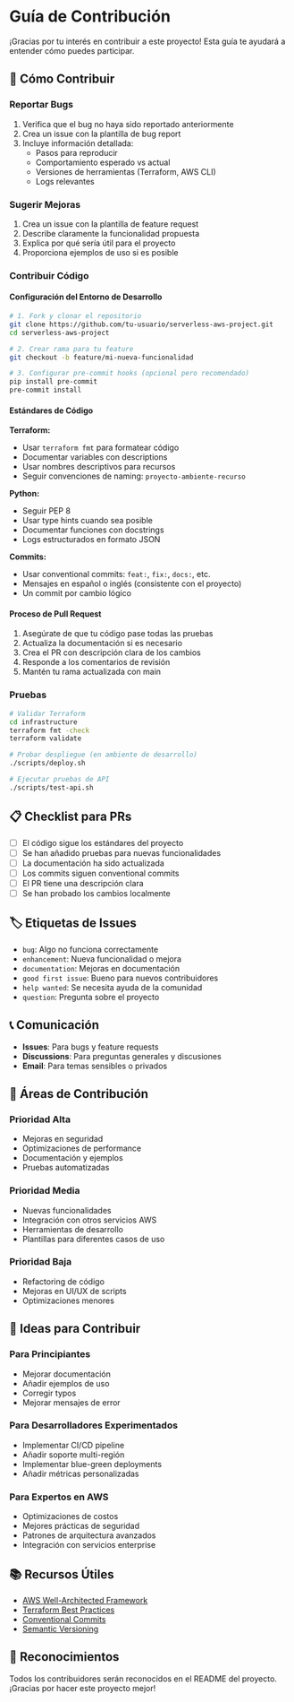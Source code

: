 # Guía de Contribución

¡Gracias por tu interés en contribuir a este proyecto! Esta guía te ayudará a entender cómo puedes participar.

## 🤝 Cómo Contribuir

### Reportar Bugs
1. Verifica que el bug no haya sido reportado anteriormente
2. Crea un issue con la plantilla de bug report
3. Incluye información detallada:
   - Pasos para reproducir
   - Comportamiento esperado vs actual
   - Versiones de herramientas (Terraform, AWS CLI)
   - Logs relevantes

### Sugerir Mejoras
1. Crea un issue con la plantilla de feature request
2. Describe claramente la funcionalidad propuesta
3. Explica por qué sería útil para el proyecto
4. Proporciona ejemplos de uso si es posible

### Contribuir Código

#### Configuración del Entorno de Desarrollo
```bash
# 1. Fork y clonar el repositorio
git clone https://github.com/tu-usuario/serverless-aws-project.git
cd serverless-aws-project

# 2. Crear rama para tu feature
git checkout -b feature/mi-nueva-funcionalidad

# 3. Configurar pre-commit hooks (opcional pero recomendado)
pip install pre-commit
pre-commit install
```

#### Estándares de Código

**Terraform:**
- Usar `terraform fmt` para formatear código
- Documentar variables con descriptions
- Usar nombres descriptivos para recursos
- Seguir convenciones de naming: `proyecto-ambiente-recurso`

**Python:**
- Seguir PEP 8
- Usar type hints cuando sea posible
- Documentar funciones con docstrings
- Logs estructurados en formato JSON

**Commits:**
- Usar conventional commits: `feat:`, `fix:`, `docs:`, etc.
- Mensajes en español o inglés (consistente con el proyecto)
- Un commit por cambio lógico

#### Proceso de Pull Request
1. Asegúrate de que tu código pase todas las pruebas
2. Actualiza la documentación si es necesario
3. Crea el PR con descripción clara de los cambios
4. Responde a los comentarios de revisión
5. Mantén tu rama actualizada con main

### Pruebas
```bash
# Validar Terraform
cd infrastructure
terraform fmt -check
terraform validate

# Probar despliegue (en ambiente de desarrollo)
./scripts/deploy.sh

# Ejecutar pruebas de API
./scripts/test-api.sh
```

## 📋 Checklist para PRs

- [ ] El código sigue los estándares del proyecto
- [ ] Se han añadido pruebas para nuevas funcionalidades
- [ ] La documentación ha sido actualizada
- [ ] Los commits siguen conventional commits
- [ ] El PR tiene una descripción clara
- [ ] Se han probado los cambios localmente

## 🏷️ Etiquetas de Issues

- `bug`: Algo no funciona correctamente
- `enhancement`: Nueva funcionalidad o mejora
- `documentation`: Mejoras en documentación
- `good first issue`: Bueno para nuevos contribuidores
- `help wanted`: Se necesita ayuda de la comunidad
- `question`: Pregunta sobre el proyecto

## 📞 Comunicación

- **Issues**: Para bugs y feature requests
- **Discussions**: Para preguntas generales y discusiones
- **Email**: Para temas sensibles o privados

## 🎯 Áreas de Contribución

### Prioridad Alta
- Mejoras en seguridad
- Optimizaciones de performance
- Documentación y ejemplos
- Pruebas automatizadas

### Prioridad Media
- Nuevas funcionalidades
- Integración con otros servicios AWS
- Herramientas de desarrollo
- Plantillas para diferentes casos de uso

### Prioridad Baja
- Refactoring de código
- Mejoras en UI/UX de scripts
- Optimizaciones menores

## 🚀 Ideas para Contribuir

### Para Principiantes
- Mejorar documentación
- Añadir ejemplos de uso
- Corregir typos
- Mejorar mensajes de error

### Para Desarrolladores Experimentados
- Implementar CI/CD pipeline
- Añadir soporte multi-región
- Implementar blue-green deployments
- Añadir métricas personalizadas

### Para Expertos en AWS
- Optimizaciones de costos
- Mejores prácticas de seguridad
- Patrones de arquitectura avanzados
- Integración con servicios enterprise

## 📚 Recursos Útiles

- [AWS Well-Architected Framework](https://aws.amazon.com/architecture/well-architected/)
- [Terraform Best Practices](https://www.terraform.io/docs/cloud/guides/recommended-practices/index.html)
- [Conventional Commits](https://www.conventionalcommits.org/)
- [Semantic Versioning](https://semver.org/)

## 🙏 Reconocimientos

Todos los contribuidores serán reconocidos en el README del proyecto. ¡Gracias por hacer este proyecto mejor!